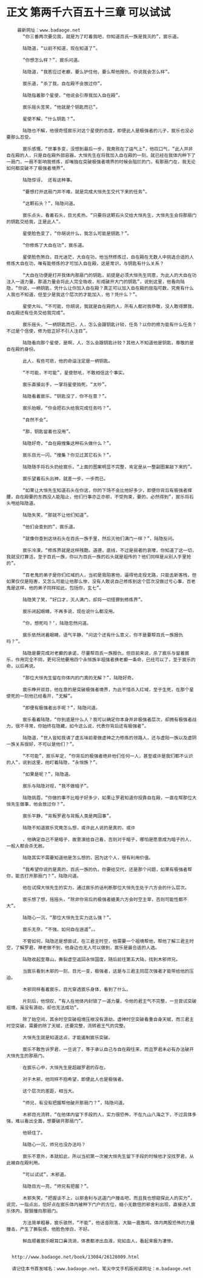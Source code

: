 # 正文 第两千六百五十三章 可以试试
        最新网址：www.badaoge.net
          “你三番两次要见我，就是为了盯着我吧，你知道百氏一族是我灭的”，宸乐道。
      
          陆隐道，“以前不知道，现在知道了”。
      
          “你想怎么样？”，宸乐问道。
      
          陆隐道，“我答应过老癫，要么护住他，要么帮他报仇，你说我会怎么样”。
      
          宸乐道，“杀了我，自在殿不会放过你”。
      
          陆隐指着那个星使，“他说会引荐我加入自在殿”。
      
          宸乐摇头苦笑，“他就是个钥匙而已”。
      
          星使不解，“什么钥匙？”。
      
          陆隐也不解，他很奇怪宸乐对这个星使的态度，即便此人是极强者的儿子，宸乐也没必要那么忍受。
      
          宸乐感慨，“世事多变，没想到最后一步，我竟败在了运气上”，他叹口气，“此人并非自在殿的人，只是自在殿外部容器，大恒先生在将我加入自在殿的一刻，就已经在我体内种下了一扇门，一扇不影响我修炼，却唯独在突破极强者境界的时候会阻拦的门，有那扇门在，我无论如何都突破不了极强者境界”。
      
          陆隐惊讶， 还有这种事。
      
          “要想打开这扇门并不难，就是完成大恒先生交代下来的任务”。
      
          “这颗石头？”，陆隐问道。
      
          宸乐点头，看着石头，目光炙热，“只要将这颗石头交给大恒先生，大恒先生会将那扇门的钥匙交给我，正是此人”。
      
          星使脸色变了，“你胡说什么，我怎么可能是钥匙？”。
      
          “你修炼了大自在功”，宸乐道。
      
          星使脸色煞白，目光迷茫，大自在功，他当然修炼过，自在殿在无数人中挑选合适的人修炼大自在功，唯有能修炼的才可加入自在殿，这是常识，与钥匙有什么关系？
      
          “大自在功便是打开我体内那扇门的钥匙，前提是必须大恒先生同意，为此人的大自在功注入一道力量，那道力量会将此人完全吸收，形成破开大门的钥匙”，说到这里，他看向陆隐，“你说，一柄钥匙，凭什么让你加入自在殿？真正可以加入自在殿的屈指可数，究竟有什么人我也不知道，但至少是我这个层次的才能加入，他？凭什么？”。
      
          星使大叫，“不可能，你胡说，我就是自在殿的人，所有人都对我恭敬，没人敢得罪我，自在殿还有任务交给我完成”。
      
          宸乐摇头，“一柄钥匙而已，人，怎么会跟钥匙计较，任务？以你的修为能有什么任务？不过是个信使，修为低正好不引人注目”。
      
          陆隐看向那个星使，是啊，人，怎么会跟钥匙计较？其他人不知道他是钥匙，尊敬的是自在殿的身份。
      
          此人，有些可悲，他的命运注定是一柄钥匙。
      
          “不可能，不可能”，星使怒吼，不敢相信这个事实。
      
          宸乐直接出手，一掌将星使拍死，“太吵”。
      
          陆隐看着宸乐，“钥匙没了，你不在意？”。
      
          宸乐抬眼，“你会把石头给我完成任务吗？”。
      
          “自然不会”。
      
          “那，钥匙留着也没用”。
      
          陆隐好奇，“自在殿搜集这种石头做什么？”。
      
          宸乐目光一闪，“搜集？你见过其它石头？”。
      
          陆隐随手将石头扔给宸乐，“上面的图案明显不完整，肯定是从一整副图案敲下来的”。
      
          宸乐望着石头出神，就差一步，一步而已。
      
          “如果让大恒先生知道石头在你这，你的下场不会比他好多少，即便你背后有极强者撑腰，自在殿要的东西没人能阻止，他们行事亦正亦邪，不受拘束，要的，必然得到”，宸乐将石头甩给陆隐道。
      
          陆隐失笑，“那就不让他们知道”。
      
          “他们会查到的”，宸乐道。
      
          “就像你查到这块石头在百氏一族手里，然后灭他们满门一样？”，陆隐反问。
      
          宸乐冷漠，“修炼界就是这样残酷，道德，底线，不过是弱者的哀嚎，你知道了这一切，我就没打算活，至于百氏一族，你以为百氏一族的石头就是祖传的？他们同样是从别人手里抢的”。
      
          “百老鬼的弟子是你们红域的人，当初是我陷害他，逼得他走投无路，只能去新客栈，但如果仅仅是陷害，又怎么可能让他那么惨，没有人敢说自己修炼到这个层次没做过亏心事，百老鬼是这样，他的弟子同样如此，包括你，玄七”。
      
          陆隐笑了笑，“好口才，灭人满门，却将一切怪罪到修炼界”。
      
          宸乐闭起眼睛，不再多说，现在说什么都没用。
      
          “你，想死吗？‘，陆隐忽然问道。
      
          宸乐依然闭着眼睛，语气平静，“问这个还有什么意义，你不是要帮百氏一族报仇吗？”。
      
          陆隐是要完成对老癫的承诺，尽量帮百氏一族报仇，但目前来说，杀了宸乐与留着宸乐，作用完全不同，更何况他要用四个永恒族半祖强者换老癫一条命，已经可以了，至于宸乐的命，以后再说。
      
          “那位大恒先生留在你体内的门真的无解？”，陆隐好奇。
      
          宸乐睁开双目，他在意的是突破极强者境界，为此不惜杀入红域，至于生死，在那个星使死的一刻他已经看开，“无解”。
      
          “即便有极强者出手呢？”，陆隐问道。
      
          宸乐看着陆隐，“你到底是什么人？我可以确定你本身并非极强者层次，却拥有极强者战力，很不寻常，你始终在隐藏，如今这么说，代表你背后还有极强者”。
      
          陆隐道，“世人皆知我请了虚五味前辈做虚神之力修炼的领路人，还与虚阳一族以及虚阴一族关系很好，不可以是他们？”。
      
          “不可能”，宸乐牟定，“你背后的极强者绝非他们任何一人，甚至或许是我们都不认识的人”，说到这里，他盯着陆隐，“永恒族？”。
      
          “如果是呢？”，陆隐道。
      
          宸乐与陆隐对视，“我不做暗子”。
      
          陆隐挑眉，“你做的事不比暗子好多少，如果让罗君知道你投靠自在殿，一直在帮那位大恒先生做事，他会放过你？”。
      
          宸乐平静，“背叛罗君与背叛人类是两回事”。
      
          陆隐不知道宸乐究竟怎么想，或许此人说的是真的，或许
      
          ，他确定自己不是暗子，故意演给自己看，否则对于暗子，哪怕是愿意成为暗子的人，一般人都会杀无赦。
      
          陆隐其实不需要知道他是怎么想的，因为这个人，很有利用价值。
      
          “我希望你说的是真的，百氏一族的仇，你要给交代，还是那个问题，如果有极强者帮你，能否打开那扇门？”，陆隐问道。
      
          他在试探大恒先生的实力，通过宸乐的话判断那位大恒先生处于六方会的什么层次。
      
          宸乐想了想，摇摇头，“除非你背后的极强者媲美六方会时空主宰，否则可能性都不大”。
      
          陆隐心一沉，“那位大恒先生实力这么强？”。
      
          宸乐无奈，“不强，如何自在逍遥”。。
      
          不管如何，陆隐还是想尝试，在三君主时空，他需要一个祖境帮他，帮他了解三君主时空，了解罗君，禅老做不到，他身边也无人可以做到，宸乐是最合适的人选。
      
          陆隐收起至尊山，撕裂虚空返回永恒国度，随后前往第五大陆，找到木邪师兄。
      
          当宸乐看到木邪的一刻，目光一变，极强者，这是与三君主同层次强者才能带给他的压迫。
      
          木邪同样看着宸乐，目光穿透宸乐身体，看到了什么。
      
          片刻后，他惊叹，“有人在他体内封锁了一道力量，令他的君王气不完整，一旦尝试突破祖境，虽没有源劫，却也无法成功”。
      
          除了始空间，其余时空突破祖境压根没有源劫，虚神时空突破看重自身天赋，而三君主时空突破，需要的除了天赋，还要完整，流转君王气的完整。
      
          大恒先生就是知道这点，才能遏制宸乐突破。
      
          宸乐不敢告诉罗君，一旦说了，等于承认自己与自在殿往来，而且罗君未必有办法破开大恒先生的那扇门。
      
          在宸乐心中，大恒先生是超越罗君的存在。
      
          对于木邪，他同样不抱希望，即便此人也是极强者。
      
          这个层次的差距，相当大。
      
          “师兄，有没有把握帮他破开那扇门？”，陆隐问道。
      
          木邪目光流转，“在他体内留下手段的人，实力很恐怖，不在九山八海之下，不过具体多强，难以看出全面，想要破开那扇门”。
      
          他顿住了。
      
          陆隐心一沉，师兄也没办法吗？
      
          宸乐不意外，本就如此，所以当初第一次被大恒先生留下手段的时候他才没找罗君，从此被自在殿利用。
      
          “可以试试”，木邪道。
      
          陆隐目光一亮，“师兄有把握？”。
      
          木邪失笑，“把握谈不上，以邪舍利与这道门户撞击吧，而且我也想窥探此人的实力”，说完，一指点出，恰好点在宸乐体内被种下门户的方位，缩小无数倍的邪舍利出现，直接进入宸乐体内，狠狠撞向那扇门。
      
          方法简单粗暴，宸乐骇然，“不能”，他话音刚落，大脑一震轰鸣，体内两股恐怖的力量撞击，产生了撕裂感，他脸色惨白，不好。
      
          鲜血顺着宸乐眼耳口鼻流淌，体表都渗出血液，宛如血人，看起来极为凄惨。
      
      
      http://www.badaoge.net/book/13084/26128009.html
      
      请记住本书首发域名：www.badaoge.net。笔尖中文手机版阅读网址：m.badaoge.net
